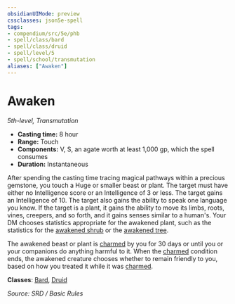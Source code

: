 ```yaml
---
obsidianUIMode: preview
cssclasses: json5e-spell
tags:
- compendium/src/5e/phb
- spell/class/bard
- spell/class/druid
- spell/level/5
- spell/school/transmutation
aliases: ["Awaken"]
---
```

# Awaken
*5th-level, Transmutation*  

- **Casting time:** 8 hour
- **Range:** Touch
- **Components:** V, S, an agate worth at least 1,000 gp, which the spell consumes
- **Duration:** Instantaneous

After spending the casting time tracing magical pathways within a precious gemstone, you touch a Huge or smaller beast or plant. The target must have either no Intelligence score or an Intelligence of 3 or less. The target gains an Intelligence of 10. The target also gains the ability to speak one language you know. If the target is a plant, it gains the ability to move its limbs, roots, vines, creepers, and so forth, and it gains senses similar to a human's. Your DM chooses statistics appropriate for the awakened plant, such as the statistics for the [awakened shrub](awakened-shrub.md) or the [awakened tree](awakened-tree.md).

The awakened beast or plant is [charmed](Conditions.md#charmed) by you for 30 days or until you or your companions do anything harmful to it. When the [charmed](Conditions.md#charmed) condition ends, the awakened creature chooses whether to remain friendly to you, based on how you treated it while it was [charmed](Conditions.md#charmed).

**Classes**: [Bard](bard.md), [Druid](5.D&D%205e/compendium/classes/druid.md)

*Source: SRD / Basic Rules*